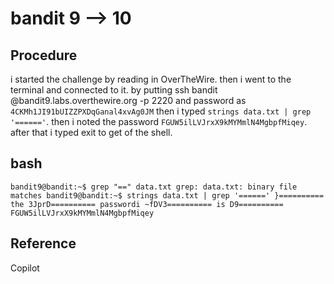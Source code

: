 # bandit 9 --> 10

## Procedure
i started the challenge by reading in OverTheWire.
then i went to the terminal and connected to it.
by putting ssh bandit @bandit9.labs.overthewire.org -p 2220 
and password as `4CKMh1JI91bUIZZPXDqGanal4xvAg0JM`
then i typed `strings data.txt | grep '======'`.
then i noted the password `FGUW5ilLVJrxX9kMYMmlN4MgbpfMiqey`.
after that i typed exit to get of the shell.

## bash
`bandit9@bandit:~$ grep "==" data.txt
grep: data.txt: binary file matches
bandit9@bandit:~$ strings data.txt | grep '======'
}========== the
3JprD========== passwordi
~fDV3========== is
D9========== FGUW5ilLVJrxX9kMYMmlN4MgbpfMiqey`

## Reference
Copilot
